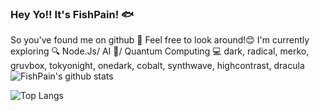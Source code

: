 ### Hey Yo!! It's FishPain! 🐟
So you've found me on github 👀 Feel free to look around!😊
I'm currently exploring 🔍 Node.Js/ AI 🤖/ Quantum Computing 💻
dark, radical, merko, gruvbox, tokyonight, onedark, cobalt, synthwave, highcontrast, dracula
![FishPain's github stats](https://github-readme-stats.vercel.app/api?username=FishPain&show_icons=true&hide_border=true&theme=tokyonight&count_private=true)

![Top Langs](https://github-readme-stats.vercel.app/api/top-langs/?username=FishPain&show_icons=true&hide_border=true&theme=tokyonight&layout=compact)
